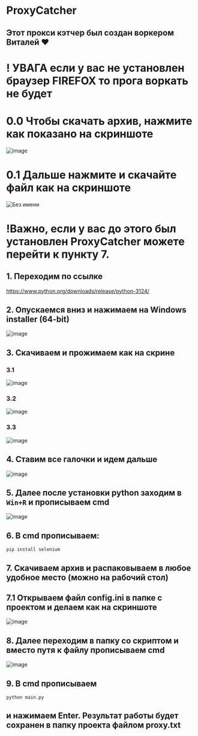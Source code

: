 # ProxyCatcher
 
## Этот прокси кэтчер был создан воркером Виталей ❤️

# ! УВАГА если у вас не установлен браузер FIREFOX то прога воркать не будет

# 0.0 Чтобы скачать архив, нажмите как показано на скриншоте
![image](https://github.com/user-attachments/assets/82f5772c-f390-4c26-9b1f-e4cb94cc7643)

# 0.1 Дальше нажмите и скачайте файл как на скриншоте
![Без имени](https://github.com/user-attachments/assets/6dedff7c-d4fb-4ddc-b13e-6940f80a7d6d)


# !Важно, если у вас до этого был установлен ProxyCatcher можете перейти к пункту 7.

## 1. Переходим по ссылке
https://www.python.org/downloads/release/python-3124/

## 2. Опускаемся вниз и нажимаем на Windows installer (64-bit)
![image](https://github.com/user-attachments/assets/70371f07-3842-4a0a-bc1c-6a749fcafdff)

## 3. Скачиваем и прожимаем как на скрине
### 3.1
![image](https://github.com/user-attachments/assets/a2770fac-4784-4ae4-9743-c8597b525e75)

### 3.2
![image](https://github.com/user-attachments/assets/fa2c5d21-949a-4f33-b15d-3d4a78476427)

### 3.3
![image](https://github.com/user-attachments/assets/f697496b-070b-49a8-a548-1dfedec7d470)


## 4. Ставим все галочки и идем дальше
![image](https://github.com/user-attachments/assets/302b59a0-bf40-45eb-976a-32d7610f0ad2)


## 5. Далее после установки python заходим в `Win+R` и прописываем cmd 
![image](https://github.com/user-attachments/assets/d0f046ca-35f9-471c-a71d-ffbaafe709ab)



## 6. В cmd прописываем:
`pip install selenium`

## 7. Cкачиваем архив и распаковываем в любое удобное место (можно на рабочий стол)
## 7.1 Открываем файл config.ini в папке с проектом и делаем как на скриншоте
![image](https://github.com/user-attachments/assets/d1fbfce2-c037-4ef6-9080-5bf9e83e5453)



## 8. Далее переходим в папку со скриптом и вместо путя к файлу прописываем cmd

![image](https://github.com/user-attachments/assets/6858f995-fc7b-4a18-b50b-5af1bad6b5cf)


## 9. В cmd прописываем 
```python main.py```
## и нажимаем Enter. Результат работы будет сохранен в папку проекта файлом proxy.txt









